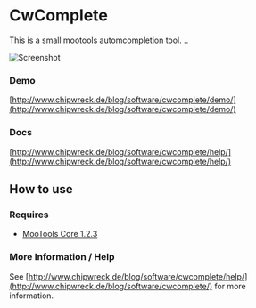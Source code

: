 CwComplete
===========

This is a small mootools automcompletion tool.
..

![Screenshot](http://www.chipwreck.de/blog/wp-content/uploads/2010/01/Demo-CwComplete.png)

### Demo

[http://www.chipwreck.de/blog/software/cwcomplete/demo/](http://www.chipwreck.de/blog/software/cwcomplete/demo/)

### Docs
[http://www.chipwreck.de/blog/software/cwcomplete/help/](http://www.chipwreck.de/blog/software/cwcomplete/help/)

How to use
----------

### Requires

* [MooTools Core 1.2.3](http://mootools.net/core)

### More Information / Help

See [http://www.chipwreck.de/blog/software/cwcomplete/help/](http://www.chipwreck.de/blog/software/cwcomplete/) for more information.
	

